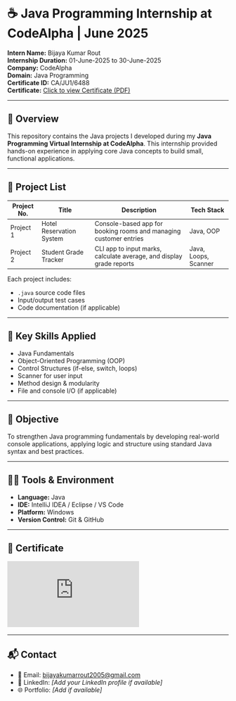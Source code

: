 # ☕ Java Programming Internship at CodeAlpha | June 2025

**Intern Name:** Bijaya Kumar Rout  
**Internship Duration:** 01-June-2025 to 30-June-2025  
**Company:** CodeAlpha  
**Domain:** Java Programming  
**Certificate ID:** CA/JU1/6488  
**Certificate:** [Click to view Certificate (PDF)](https://github.com/Bijayakumar2005/CodeAlpha_Internship_JAVA_Projects/blob/main/Bijaya%20Kumar%20Rout%20Cartificate.pdf)

---

## 📝 Overview

This repository contains the Java projects I developed during my **Java Programming Virtual Internship at CodeAlpha**. This internship provided hands-on experience in applying core Java concepts to build small, functional applications.

---

## 📂 Project List

| Project No. | Title                     | Description                                                                  | Tech Stack |
|-------------|---------------------------|------------------------------------------------------------------------------|------------|
| Project 1   | Hotel Reservation System  | Console-based app for booking rooms and managing customer entries            | Java, OOP  |
| Project 2   | Student Grade Tracker     | CLI app to input marks, calculate average, and display grade reports         | Java, Loops, Scanner |

Each project includes:
- `.java` source code files  
- Input/output test cases  
- Code documentation (if applicable)

---

## 🧠 Key Skills Applied

- Java Fundamentals  
- Object-Oriented Programming (OOP)  
- Control Structures (if-else, switch, loops)  
- Scanner for user input  
- Method design & modularity  
- File and console I/O (if applicable)

---

## 🎯 Objective

To strengthen Java programming fundamentals by developing real-world console applications, applying logic and structure using standard Java syntax and best practices.

---

## 🧑‍💻 Tools & Environment

- **Language:** Java  
- **IDE:** IntelliJ IDEA / Eclipse / VS Code  
- **Platform:** Windows  
- **Version Control:** Git & GitHub  

---

## 📜 Certificate

[![Click to View Certificate (PDF)](https://github.com/Bijayakumar2005/CodeAlpha_Internship_JAVA_Projects/blob/main/Bijaya%20Kumar%20Rout%20Cartificate.pdf)](https://github.com/Bijayakumar2005/CodeAlpha_Internship_JAVA_Projects/blob/main/Bijaya%20Kumar%20Rout%20Cartificate.pdf)

---

## 📬 Contact

- 📧 Email: bijayakumarrout2005@gmail.com  
- 🔗 LinkedIn: *[Add your LinkedIn profile if available]*  
- 🌐 Portfolio: *[Add if available]*  
